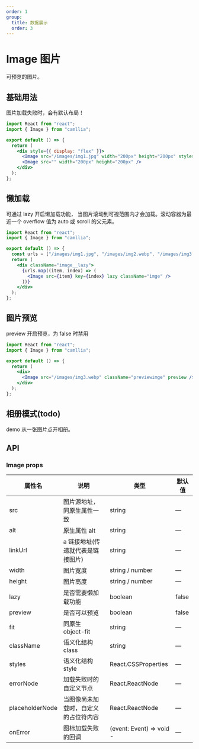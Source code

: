 ```yaml
---
order: 1
group:
  title: 数据展示
  order: 3
---
```


<style>
  .previewimge {
    width: 200px;
    height: 200px;
    margin-bottom: 20px;
  }

  .image__lazy {
    height: 300px;
    overflow-y: auto;
  }
  .image__lazy .imge {
    width: 200px;
    height: 200px;
    margin-bottom: 20px;
 }
</style>

# Image 图片

可预览的图片。

## 基础用法

图片加载失败时，会有默认布局！

```jsx
import React from "react";
import { Image } from "camllia";

export default () => {
  return (
    <div style={{ display: "flex" }}>
      <Image src="/images/img1.jpg" width="200px" height="200px" styles={{ marginRight: "15px" }} />
      <Image src="" width="200px" height="200px" />
    </div>
  );
};
```

## 懒加载

可通过 lazy 开启懒加载功能， 当图片滚动到可视范围内才会加载。滚动容器为最近一个 overflow 值为 auto 或 scroll 的父元素。

```jsx
import React from "react";
import { Image } from "camllia";

export default () => {
  const urls = ["/images/img1.jpg", "/images/img2.webp", "/images/img3.webp", "/images/img4.webp"];
  return (
    <div className="image__lazy">
      {urls.map((item, index) => (
        <Image src={item} key={index} lazy className="imge" />
      ))}
    </div>
  );
};
```

## 图片预览

preview 开启预览，为 false 时禁用

```jsx
import React from "react";
import { Image } from "camllia";

export default () => {
  return (
    <div>
      <Image src="/images/img3.webp" className="previewimge" preview />
    </div>
  );
};
```

## 相册模式(todo)

demo 从一张图片点开相册。

## API

### Image props

| 属性名          | 说明                                 | 类型                     | 默认值 |
| --------------- | ------------------------------------ | ------------------------ | ------ |
| src             | 图片源地址，同原生属性一致           | string                   | —      |
| alt             | 原生属性 alt                         | string                   | —      |
| linkUrl         | a 链接地址(传递就代表是链接图片)     | string                   | —      |
| width           | 图片宽度                             | string / number          | —      |
| height          | 图片高度                             | string / number          | —      |
| lazy            | 是否需要懒加载功能                   | boolean                  | false  |
| preview         | 是否可以预览                         | boolean                  | false  |
| fit             | 同原生 object-fit                    | string                   | —      |
| className       | 语义化结构 class                     | string                   | —      |
| styles          | 语义化结构 style                     | React.CSSProperties      | —      |
| errorNode       | 加载失败时的自定义节点               | React.ReactNode          | —      |
| placeholderNode | 当图像尚未加载时，自定义的占位符内容 | React.ReactNode          | —      |
| onError         | 图标加载失败的回调                   | (event: Event) => void - | —      |
